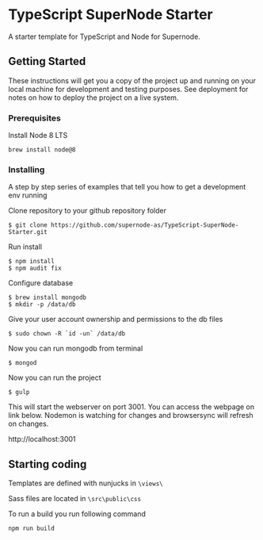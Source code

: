 # TypeScript SuperNode Starter

A starter template for TypeScript and Node for Supernode.

## Getting Started

These instructions will get you a copy of the project up and running on your local machine for development and testing purposes. See deployment for notes on how to deploy the project on a live system.

### Prerequisites

Install Node 8 LTS

```
brew install node@8
```

### Installing

A step by step series of examples that tell you how to get a development env running

Clone repository to your github repository folder

```
$ git clone https://github.com/supernode-as/TypeScript-SuperNode-Starter.git
```

Run install

```
$ npm install
$ npm audit fix
```
Configure database

```
$ brew install mongodb
$ mkdir -p /data/db
````
Give your user account ownership and permissions to the db files
```
$ sudo chown -R `id -un` /data/db
```
Now you can run mongodb from terminal
```
$ mongod
```
Now you can run the project
```
$ gulp
```
This will start the webserver on port 3001. You can access the webpage on link below. Nodemon is watching for changes and browsersync will refresh on changes.

http://localhost:3001

## Starting coding
Templates are defined with nunjucks in `\views\`

Sass files are located in `\src\public\css`

To run a build you run following command
```
npm run build
```